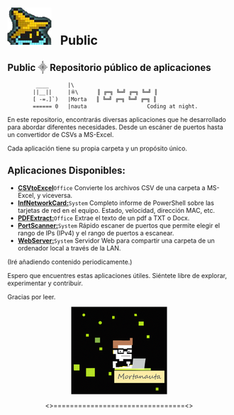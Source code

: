 # ![](./WebServer/Images/GitHub.png) &nbsp;&nbsp;Public

## Public ⸎ Repositorio público de aplicaciones
	         ____      |\           
            ||__||     |⁜\   	║ ╔═╗ ╚═╝ ╔═╗ ╚═╝ ║           
            [ -=.]`)   |Morta  	║ ╚═╝ ╔═╗ ╚═╝ ╔═╗ ║           
            ====== 0   |nauta               	Coding at night.

En este repositorio, encontrarás diversas aplicaciones que he desarrollado para abordar diferentes necesidades. Desde un escáner de puertos hasta un convertidor de CSVs a MS-Excel. 

Cada aplicación tiene su propia carpeta y un propósito único.



## Aplicaciones Disponibles:

 - [**CSVtoExcel**](https://github.com/Mortanauta/Public/tree/main/CsvToExcel)`Office` Convierte los archivos CSV de una carpeta a MS-Excel, y viceversa.
 - [**InfNetworkCard:**](https://github.com/Mortanauta/Public/tree/main/InfNetwordCard)`System` Completo informe de PowerShell sobre las tarjetas de red en el equipo. Estado, velocidad, dirección MAC, etc.
 - [**PDFExtract:**](https://github.com/Mortanauta/Public/tree/main/PDFExtract)`Office` Extrae el texto de un pdf a TXT o Docx.
 - [**PortScanner:**](https://github.com/Mortanauta/Public/tree/main/PortScanner)`System` Rápido escaner de puertos que permite elegir el rango de IPs (IPv4) y el rango de puertos a escanear.
- [**WebServer:**](https://github.com/Mortanauta/Public/tree/main/WebServer)`System` Servidor Web para compartir una carpeta de un ordenador local a través de la LAN.

(Iré añadiendo contenido periodicamente.)


 Espero que encuentres estas aplicaciones útiles. Siéntete libre de explorar, experimentar y contribuir.
 
Gracias por leer. 

<p align="center"><img src="WebServer/Images/Avatar.png" 
        alt="Avatar2" </p>

<p align="center"><>================================<></p>


